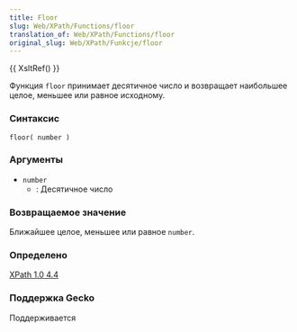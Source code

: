 ```yaml
---
title: Floor
slug: Web/XPath/Functions/floor
translation_of: Web/XPath/Functions/floor
original_slug: Web/XPath/Funkcje/floor
---
```


{{ XsltRef() }}

Функция `floor` принимает десятичное число и возвращает наибольшее целое, меньшее или равное исходному.

### Синтаксис

```
floor( number )
```

### Аргументы

- `number`
  - : Десятичное число

### Возвращаемое значение

Ближайшее целое, меньшее или равное `number`.

### Определено

[XPath 1.0 4.4](http://www.w3.org/TR/xpath#function-floor)

### Поддержка Gecko

Поддерживается
